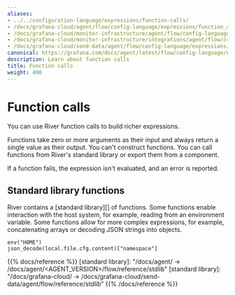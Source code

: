 ```yaml
---
aliases:
- ../../configuration-language/expressions/function-calls/
- /docs/grafana-cloud/agent/flow/config-language/expressions/function_calls/
- /docs/grafana-cloud/monitor-infrastructure/agent/flow/config-language/expressions/function_calls/
- /docs/grafana-cloud/monitor-infrastructure/integrations/agent/flow/config-language/expressions/function_calls/
- /docs/grafana-cloud/send-data/agent/flow/config-language/expressions/function_calls/
canonical: https://grafana.com/docs/agent/latest/flow/config-language/expressions/function_calls/
description: Learn about function calls
title: Function calls
weight: 400
---
```


# Function calls

You can use River function calls to build richer expressions.

Functions take zero or more arguments as their input and always return a single value as their output.
You can't construct functions. You can call functions from River's standard library or export them from a component.

If a function fails, the expression isn't evaluated, and an error is reported.

## Standard library functions

River contains a [standard library][] of functions.
Some functions enable interaction with the host system, for example, reading from an environment variable.
Some functions allow for more complex expressions, for example, concatenating arrays or decoding JSON strings into objects.

```river
env("HOME")
json_decode(local.file.cfg.content)["namespace"]
```

{{% docs/reference %}}
[standard library]: "/docs/agent/ -> /docs/agent/<AGENT_VERSION>/flow/reference/stdlib"
[standard library]: "/docs/grafana-cloud/ -> /docs/grafana-cloud/send-data/agent/flow/reference/stdlib"
{{% /docs/reference %}}